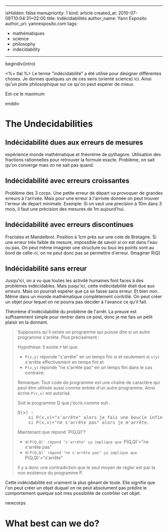 -----
isHidden:       false
menupriority:   1
kind:           article
created_at:     2010-07-09T10:04:31+02:00
title: Indécidabilités
author_name: Yann Esposito
author_uri: yannesposito.com
tags:
  - mathématiques
  - science
  - philosophy
  - indecidability
-----

begindiv(intro)

<%= tlal %> Le terme "indécidabilité" a été utilisé pour désigner différentes choses. 
Je donnes quelques un de ces sens (orienté science) ici.
Ainsi qu'un piste philosophique sur ce qu'on peut espérer de mieux.


Est-ce le maximum

enddiv

# The Undecidabilities

## Indécidabilité dues aux erreurs de mesures

expérience monde mathématique et théorème de pythagore.
Utilisation des fractions rationnelles pour retrouver la formule exacte.
Problème, on sait qu'on converge mais on ne sait pas quand.

## Indécidabilité avec erreurs croissantes

Problème des 3 corps. Une petite erreur de départ va provoquer de grandes erreurs à l'arrivée.
Mais pour une erreur à l'arrivée donnée on peut trouver l'erreur de depart minimale. Exemple: Si on veut une precision à 10m dans 3 mois, il faut une précision des mesures de 1m aujourd'hui.

## Indécidabilité avec erreurs discontinues

Fractales et Mandelbrot. 
Position à 1cm près sur une cote de Bretagne.
Si une erreur très faible de mesure, impossible de savoir si on est dans l'eau ou pas.
On peut même imaginer une structure ou *tous* les points sont au bord de celle-ci, on ne peut donc pas se permettre d'erreur. (Imaginer R\Q)

## Indécidabilité sans erreur

Jusqu'ici, on a vu que toutes les activité humaines font faces à des problèmes indécidables.
Mais jusqu'ici, cette indécidabilité était due aux *erreurs*.
Mais on pourrait espérer que ça se fasse sans erreur.
Et bien non.
Même dans un monde mathématique complètement contrôlé.
On peut créer un objet pour lequel on ne pourra pas décider à l'avance ce qu'il fait.

Théorème d'indécidabilité du problème de l'arrêt. La preuve est suffisamment simple pour rentrer dans ce post, donc je me fais un petit plaisir en la donnant.

> Supposons qu'il existe un programme qui puisse dire si un autre programme s'arrête. Plus précisément :
> 
> Hypothèse: Il existe `P` tel que: 
>
> * `P(x,y)` réponde "s'arrête" en un temps fini si et seulement si `x(y)` s'arrête effectivement en temps fini et 
> * `P(x,y)` réponde "ne s'arrête pas" en un temps fini dans le cas contraire.
>
> Remarque: Tout code de programme est une chaîne de caractère qui peut être utilisée aussi comme entrée d'un autre programme. 
Ainsi écrire `P(x,x)` est autorisé.
> 
> Soit le programme Q que j'écris comme suit :
> <pre class="twilight">
> Q(x) :
>     si P(x,x)="s'arrête" alors je fais une boucle infinie.
>     si P(x,x)="ne s'arrête pas" alors je m'arrête.
> </pre>
> 
> Maintenant que répond `P(Q,Q)'?
>
> * si `P(Q,Q)' répond "s'arrête" ça implique que `P(Q,Q)'="ne s'arrête pas"
> * si `P(Q,Q)' répond "ne s'arrête pas" ça implique que `P(Q,Q)'="s'arrête"
> 
> Il y a donc une contradiction que le seul moyen de régler est par la non existence du programme P.

Cette indécidabilité est vraiment la plus gênant de toute. Elle signifie que l'on peut créer un objet duquel on ne peut absolument pas prédire le comportement quelque soit mes possibilité de contrôler cet objet.

newcorps

# What best can we do?
